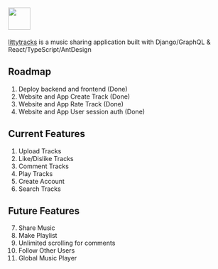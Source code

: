 # <img src="https://django-app-images.s3-us-west-1.amazonaws.com/logoicon.png" width="50" height="50"> 
[littytracks](https://littytracks.herokuapp.com/) is a music sharing application built with Django/GraphQL & React/TypeScript/AntDesign

## Roadmap
1. Deploy backend and frontend (Done)
2. Website and App Create Track (Done)
3. Website and App Rate Track (Done)
4. Website and App User session auth (Done)

## Current Features
1. Upload Tracks
2. Like/Dislike Tracks
3. Comment Tracks
4. Play Tracks
5. Create Account
6. Search Tracks

## Future Features
7. Share Music
8. Make Playlist
9. Unlimited scrolling for comments
10. Follow Other Users
11. Global Music Player
